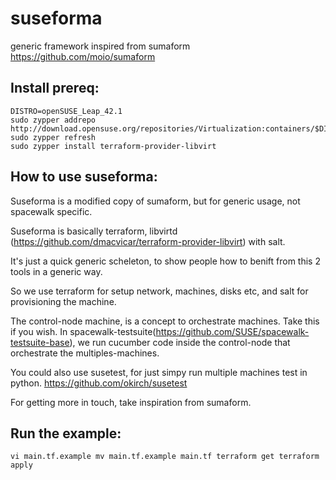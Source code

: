 # suseforma
generic framework inspired from sumaform https://github.com/moio/sumaform



## Install prereq:

```console
DISTRO=openSUSE_Leap_42.1
sudo zypper addrepo http://download.opensuse.org/repositories/Virtualization:containers/$DISTRO/Virtualization:containers.repo
sudo zypper refresh
sudo zypper install terraform-provider-libvirt
```

## How to use suseforma:

Suseforma is a modified copy of sumaform, but for generic usage, not spacewalk specific.


Suseforma is basically terraform, libvirtd (https://github.com/dmacvicar/terraform-provider-libvirt) with salt.

It's just a quick generic scheleton, to show people how to benift from this 2 tools in a generic way.


So we use terraform for setup network, machines, disks etc, and salt for provisioning the machine.

The control-node machine, is a concept to orchestrate machines. Take this if you wish.
 In spacewalk-testsuite(https://github.com/SUSE/spacewalk-testsuite-base), we run cucumber code inside the control-node that orchestrate the multiples-machines.


You could also use susetest, for just simpy run multiple machines test in python. 
https://github.com/okirch/susetest



For getting more in touch, take inspiration from sumaform.


## Run the example:

``
vi main.tf.example
mv main.tf.example main.tf
terraform get
terraform apply
``
